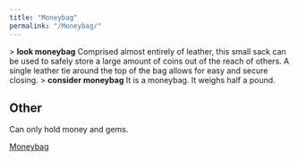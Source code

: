 ```yaml
---
title: "Moneybag"
permalink: "/Moneybag/"
---
```


\> **look moneybag**
Comprised almost entirely of leather, this small sack can be used to
safely
store a large amount of coins out of the reach of others. A single
leather
tie around the top of the bag allows for easy and secure closing.
\> **consider moneybag**
It is a moneybag.
It weighs half a pound.

## Other

Can only hold money and gems.

[Moneybag](Category:_Containers "wikilink")